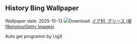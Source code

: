 ## History Bing Wallpaper
Wallpaper date: 2025-10-13
![](https://www.bing.com/th?id=OHR.OiaSantorini_JA-JP8051360298_UHD.jpg&w=1000)Download: [イア村, グリース (© f9photos/Getty Images)](https://www.bing.com/th?id=OHR.OiaSantorini_JA-JP8051360298_UHD.jpg)

Auto get programm by LtgX
